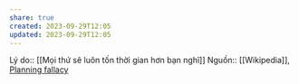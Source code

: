 ```yaml
---
share: true
created: 2023-09-29T12:05
updated: 2023-09-29T12:05
---
```

Lý do:: [[Mọi thứ sẽ luôn tốn thời gian hơn bạn nghĩ]]
Nguồn:: [[Wikipedia]], [Planning fallacy](https://en.wikipedia.org/wiki/Planning_fallacy)
